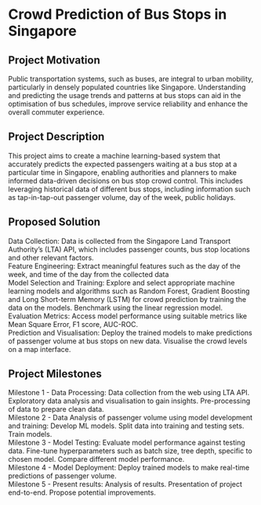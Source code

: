 # Crowd Prediction of Bus Stops in Singapore

## Project Motivation
Public transportation systems, such as buses, are integral to urban mobility, particularly in densely populated countries like Singapore. Understanding and predicting the usage trends and patterns at bus stops can aid in the optimisation of bus schedules, improve service reliability and enhance the overall commuter experience.

## Project Description
This project aims to create a machine learning-based system that accurately predicts the expected passengers waiting at a bus stop at a particular time in Singapore, enabling authorities and planners to make informed data-driven decisions on bus stop crowd control. This includes leveraging historical data of different bus stops, including information such as tap-in-tap-out passenger volume, day of the week, public holidays.

## Proposed Solution
Data Collection: Data is collected from the Singapore Land Transport Authority’s (LTA) API, which includes passenger counts, bus stop locations and other relevant factors.  
Feature Engineering: Extract meaningful features such as the day of the week, and time of the day from the collected data  
Model Selection and Training: Explore and select appropriate machine learning models and algorithms such as Random Forest, Gradient Boosting and Long Short-term Memory (LSTM) for crowd prediction by training the data on the models. Benchmark using the linear regression model.   
Evaluation Metrics: Access model performance using suitable metrics like Mean Square Error, F1 score, AUC-ROC.  
Prediction and Visualisation: Deploy the trained models to make predictions of passenger volume at bus stops on new data. Visualise the crowd levels on a map interface.

## Project Milestones 
Milestone 1 - Data Processing:
Data collection from the web using LTA  API. Exploratory data analysis and visualisation to gain insights. Pre-processing of data to prepare clean data.  
Milestone 2 - Data Analysis of passenger volume using model development and training:
Develop ML models. Split data into training and testing sets. Train models.  
Milestone 3 - Model Testing:
Evaluate model performance against testing data. Fine-tune hyperparameters such as batch size, tree depth, specific to chosen model. Compare different model performance.  
Milestone 4 - Model Deployment:
Deploy trained models to make real-time predictions of passenger volume.  
Milestone 5 - Present results:
Analysis of results. Presentation of project end-to-end. Propose potential improvements. 
